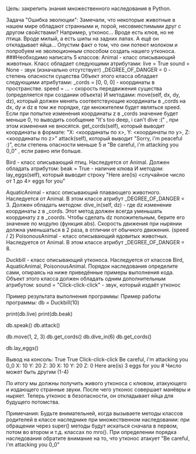 Цель: закрепить знания множественного наследования в Python.

Задача "Ошибка эволюции":
Замечали, что некоторые животные в нашем мире обладают странными и, порой, несовместимыми друг с другом свойствами? Например, утконос... Вроде есть клюв, но не птица. Вроде милый, а есть шипы на задних лапах. А ещё он откладывает яйца... Опустим факт о том, что они потеют молоком и попробуем не эволюционным способом создать нашего утконоса.
###Необходимо написать 5 классов:
Animal - класс описывающий животных.
Класс обладает следующими атрибутами:
live = True
sound = None - звук (изначально отсутствует)
_DEGREE_OF_DANGER = 0 - степень опасности существа
Объект этого класса обладает следующими атрибутами:
_cords = [0, 0, 0] - координаты в пространстве.
speed = ... - скорость передвижения существа (определяется при создании объекта)
И методами:
move(self, dx, dy, dz), который должен менять соответствующие координаты в _cords на dx, dy и dz в том же порядке, где множителем будет являться speed. Если при попытке изменения координаты z в _cords значение будет меньше 0, то выводить сообщение "It's too deep, i can't dive :(" , при этом изменения не вносятся.
get_cords(self), который выводит координаты в формате: "X: <координаты по x>, Y: <координаты по y>, Z: <координаты по z>"
attack(self), который выводит "Sorry, i'm peaceful :)", если степень опасности меньше 5 и "Be careful, i'm attacking you 0_0" , если равно или больше.

Bird - класс описывающий птиц. Наследуется от Animal.
Должен обладать атрибутом:
beak = True - наличие клюва
И методом:
lay_eggs(self), который выводит строку "Here are(is) <случайное число от 1 до 4> eggs for you"

AquaticAnimal - класс описывающий плавающего животного. Наследуется от Animal.
В этом классе атрибут _DEGREE_OF_DANGER = 3.
Должен обладать методом:
dive_in(self, dz) - где dz изменение координаты z в _cords. Этот метод должен всегда уменьшать координату z в _coords. Чтобы сделать dz положительным, берите его значение по модулю (функция abs). Скорость движения при нырянии должна уменьшаться в 2 раза, в отличии от обычного движения. (speed / 2)
PoisonousAnimal - класс описывающий ядовитых животных. Наследуется от Animal.
В этом классе атрибут _DEGREE_OF_DANGER = 8.

Duckbill - класс описывающий утконоса. Наследуется от классов Bird, AquaticAnimal, PoisonousAnimal. Порядок наследования определите сами, опираясь на ниже приведённые примеры выполнения кода.
Объект этого класса должен обладать одним дополнительным атрибутом:
sound = "Click-click-click" - звук, который издаёт утконос

Пример результата выполнения программы:
Пример работы программы:
db = Duckbill(10)

print(db.live)
print(db.beak)

db.speak()
db.attack()

db.move(1, 2, 3)
db.get_cords()
db.dive_in(6)
db.get_cords()

db.lay_eggs()

Вывод на консоль:
True
True
Click-click-click
Be careful, i'm attacking you 0_0
X: 10 Y: 20 Z: 30
X: 10 Y: 20 Z: 0
Here are(is) 3 eggs for you # Число может быть другим (1-4)

По итогу мы должны получить живого утконоса с клювом, атакующего и издающего странные звуки.
После чего утконос совершает манёвры и ныряет.
Теперь утконос в безопасности, он откладывает яйца для будущего потомства.

Примечания:
Будьте внимательней, когда вызываете методы классов родителей в классе наследнике при множественном наследовании: при обращении через super() методы будут искаться сначала в первом, потом во втором и т.д. классах по mro().
При определении порядка наследования обратите внимание на то, что утконос атакует "Be careful, i'm attacking you 0_0"
